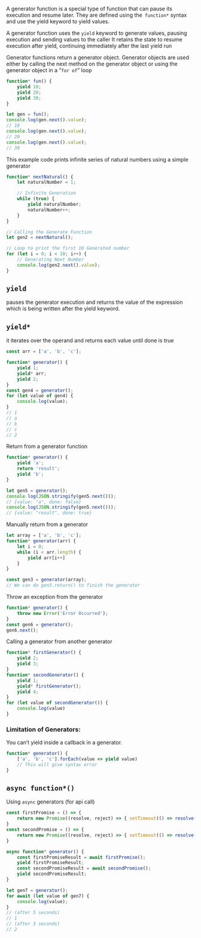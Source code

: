 A generator function is a special type of function that can pause its execution and resume later.
They are defined using the` function*` syntax and use the yield keyword to yield values.

A generator function uses the `yield` keyword to generate values, pausing execution and sending values to the caller
It retains the state to resume execution after yield, continuing immediately after the last yield run

Generator functions return a generator object.
Generator objects are used either by calling the next method on the generator object
or using the generator object in a “`for of`” loop

```js
function* fun() {
    yield 10;
    yield 20;
    yield 30;
}

let gen = fun();
console.log(gen.next().value);
// 10
console.log(gen.next().value);
// 20
console.log(gen.next().value);
// 30
```

This example code prints infinite series of natural numbers using a simple generator

```js
function* nextNatural() {
    let naturalNumber = 1;

    // Infinite Generation
    while (true) {
        yield naturalNumber;
        naturalNumber++;
    }
}

// Calling the Generate Function
let gen2 = nextNatural();

// Loop to print the first 10 Generated number
for (let i = 0; i < 10; i++) {
    // Generating Next Number
    console.log(gen2.next().value);
}
```

## `yield`
pauses the generator execution and returns the value of the expression which is being written after the yield keyword.

## `yield*`
it iterates over the operand and returns each value until done is true

```js
const arr = ['a', 'b', 'c'];

function* generator() {
    yield 1;
    yield* arr;
    yield 2;
}
const gen4 = generator();
for (let value of gen4) {
    console.log(value);
}
// 1
// a
// b
// c
// 2
```

Return from a generator function

```js
function* generator() {
    yield 'a';
    return 'result';
    yield 'b';
}

let gen5 = generator();
console.log(JSON.stringify(gen5.next()));
// {value: "a", done: false}
console.log(JSON.stringify(gen5.next()));
// {value: "result", done: true}
```

Manually return from a generator

```js
let array = ['a', 'b', 'c'];
function* generator(arr) {
    let i = 0;
    while (i < arr.length) {
        yield arr[i++]
    }
}

const gen3 = generator(array);
// We can do gen3.return() to finish the generator
```

Throw an exception from the generator

```js
function* generator() {
    throw new Error('Error Occurred');
}
const gen6 = generator();
gen6.next();
```

Calling a generator from another generator

```js
function* firstGenerator() {
    yield 2;
    yield 3;
}
function* secondGenerator() {
    yield 1;
    yield* firstGenerator();
    yield 4;
}
for (let value of secondGenerator()) {
    console.log(value)
}
```

### Limitation of Generators:
You can’t yield inside a callback in a generator.

```js
function* generator() {
    ['a', 'b', 'c'].forEach(value => yield value) 
    // This will give syntax error
}
```


## `async function*()`
Using `async` generators (for api call)

```js
const firstPromise = () => {
    return new Promise((resolve, reject) => { setTimeout(() => resolve(1), 5000) })
}
const secondPromise = () => {
    return new Promise((resolve, reject) => { setTimeout(() => resolve(2), 3000) })
}

async function* generator() {
    const firstPromiseResult = await firstPromise();
    yield firstPromiseResult;
    const secondPromiseResult = await secondPromise();
    yield secondPromiseResult;
}

let gen7 = generator();
for await (let value of gen7) {
    console.log(value);
}
// (after 5 seconds)
// 1 
// (after 3 seconds)
// 2
```